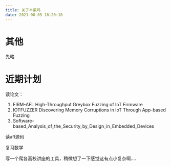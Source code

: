 ```yaml
---
title: 关于本菜鸡
date: 2021-08-05 18:20:10
---
```

# 其他

先略

# 近期计划


读论文：      
1. FIRM-AFL High-Throughput Greybox Fuzzing of IoT Firmware     
2. IOTFUZZER Discovering Memory Corruptions in IoT Through App-based Fuzzing    
3. Software-based_Analysis_of_the_Security_by_Design_in_Embedded_Devices     

读afl源码

复习数学

写一个爬各高校讲座的工具，稍微想了一下感觉这有点小复杂啊....